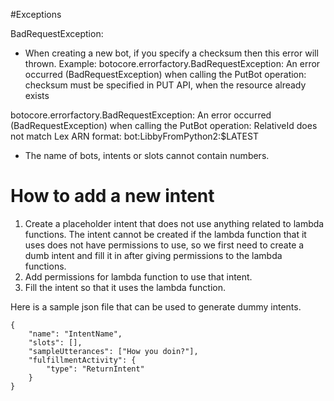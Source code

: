 #Exceptions

BadRequestException:
- When creating a new bot, if you specify a checksum then this error will
  thrown. Example:
botocore.errorfactory.BadRequestException: An error occurred (BadRequestException) when calling the PutBot operation: checksum must be specified in PUT API, when the resource already exists

botocore.errorfactory.BadRequestException: An error occurred
(BadRequestException) when calling the PutBot operation: RelativeId does not
match Lex ARN format: bot:LibbyFromPython2:$LATEST
- The name of bots, intents or slots cannot contain numbers.




# How to add a new intent
1. Create a placeholder intent that does not use anything related to lambda
   functions. The intent cannot be created if the lambda function that it uses
   does not have permissions to use, so we first need to create a dumb intent and
   fill it in after giving permissions to the lambda functions.
2. Add permissions for lambda function to use that intent.
3. Fill the intent so that it uses the lambda function.

Here is a sample json file that can be used to generate dummy intents.

```
{
	"name": "IntentName",
	"slots": [],
	"sampleUtterances": ["How you doin?"],
	"fulfillmentActivity": {
		"type": "ReturnIntent"
	}
}
```
